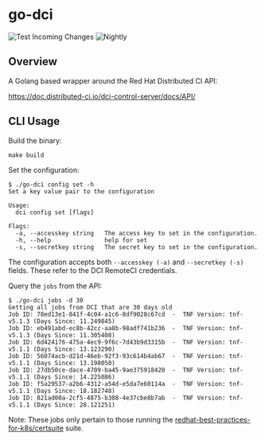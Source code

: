 # go-dci

![Test Incoming Changes](https://github.com/sebrandon1/go-dci/actions/workflows/pre-main.yml/badge.svg)
![Nightly](https://github.com/sebrandon1/go-dci/actions/workflows/nightly.yml/badge.svg)

## Overview

A Golang based wrapper around the Red Hat Distributed CI API:

https://doc.distributed-ci.io/dci-control-server/docs/API/

## CLI Usage

Build the binary:

`make build`

Set the configuration:

```
$ ./go-dci config set -h
Set a key value pair to the configuration

Usage:
  dci config set [flags]

Flags:
  -a, --accesskey string   The access key to set in the configuration.
  -h, --help               help for set
  -s, --secretkey string   The secret key to set in the configuration.
```

The configuration accepts both `--accesskey (-a)` and `--secretkey (-s)` fields.  These refer to the DCI RemoteCI credentials.

Query the `jobs` from the API:

```
$ ./go-dci jobs -d 30
Getting all jobs from DCI that are 30 days old
Job ID: 78ed13e1-841f-4c04-a1c6-8df9028c67cd  -  TNF Version: tnf-v5.1.3 (Days Since: 11.249845)
Job ID: eb491abd-ec8b-42cc-aa8b-98adf741b236  -  TNF Version: tnf-v5.1.3 (Days Since: 11.305408)
Job ID: 6d424176-475a-4ec9-9f6c-7d43b9d3315b  -  TNF Version: tnf-v5.1.1 (Days Since: 13.123290)
Job ID: 56074acb-d21d-46eb-92f3-93c614b4ab67  -  TNF Version: tnf-v5.1.1 (Days Since: 13.198050)
Job ID: 27db50ce-dace-4709-ba45-9ae375918420  -  TNF Version: tnf-v5.1.1 (Days Since: 14.225086)
Job ID: f5a29537-a2b6-4312-a54d-e5da7e60114a  -  TNF Version: tnf-v5.1.1 (Days Since: 18.182748)
Job ID: 821ad00a-2cf5-4875-b308-4e37cbe8b7ab  -  TNF Version: tnf-v5.1.1 (Days Since: 28.121251)
```

Note: These jobs only pertain to those running the [redhat-best-practices-for-k8s/certsuite](https://github.com/redhat-best-practices-for-k8s/certsuite) suite.
